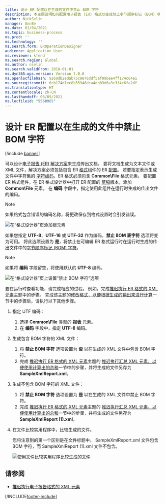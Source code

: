 ```yaml
---
title: 设计 ER 配置以在生成的文件中禁止 BOM 字符
description: 本主题说明如何配置电子报告 (ER) 格式以生成禁止字节顺序标记 (BOM) 字符的报表。
author: NickSelin
manager: AnnBe
ms.date: 01/04/2021
ms.topic: business-process
ms.prod: ''
ms.technology: ''
ms.search.form: EROperationDesigner
audience: Application User
ms.reviewer: kfend
ms.search.region: Global
ms.author: nselin
ms.search.validFrom: 2018-01-01
ms.dyn365.ops.version: Version 7.0.0
ms.openlocfilehash: 9260db2edab75c9876ddf5af99bee4ff174c64e1
ms.sourcegitcommit: 6cb174d1ec8b55946dca4db03d6a3c3f4c6fa2df
ms.translationtype: HT
ms.contentlocale: zh-CN
ms.lasthandoff: 03/09/2021
ms.locfileid: "5568965"
---
```

# <a name="design-er-configurations-to-suppress-bom-characters-in-generated-files"></a>设计 ER 配置以在生成的文件中禁止 BOM 字符

[!include [banner](../includes/banner.md)]

可以设计[电子报告 (ER)](general-electronic-reporting.md) [解决方案](er-quick-start1-new-solution.md)来生成传出文档。 要将文档生成为文本文件或 XML 文件，解决方案必须包括包含 ER [格式](general-electronic-reporting.md#FormatComponentOutbound)组件的 ER [配置](general-electronic-reporting.md#Configuration)。 若要指定表示生成文件中字符集的 [字符编码](https://docs.microsoft.com/windows/win32/intl/character-sets)，ER 格式必须包含 **Common\\File** 格式元素。 要配置 ER 格式组件，在 ER 格式设计器中打开 ER 配置的 [草稿](general-electronic-reporting.md#component-versioning)版本，添加 **Common\\File** 元素。 在 **编码** 字段中，指定使用此组件在运行时生成的传出文件的编码。

> [!NOTE]
> 如果格式包含错误的编码名称，将更改保存到格式设置时会引发错误。

![在“格式设计器”页添加根元素](./media/er-suppress-bom-characters-image1.gif)

如果您指定 **UTF-8**、**UTF-16** 或 **UTF-32** 作为编码，**禁止 BOM 表字符** 选项将变为可用。 将此选项设置为 **是**，将禁止在可编辑 ER 格式运行时在运行时生成的传出文件中的[字节顺序标记 (BOM) 字符](https://docs.microsoft.com/globalization/encoding/byte-order-mark)。

> [!NOTE]
> 如果将 **编码** 字段留空，将使用默认的 **UTF-8** 编码。

![在“格式设计器”页上设置“禁止 BOM 字符”选项](./media/er-suppress-bom-characters-image2.gif)

要在运行时查看功能，请完成相应的过程。 例如，完成[推迟执行 ER 格式的 XML 元素](er-defer-xml-element.md)主题中的步骤。 完成该主题的[修改格式，以便根据生成的输出来进行计算](er-defer-xml-element.md#modify-the-format-so-that-the-calculation-is-based-on-generated-output)一节中的步骤后，请执行以下其他步骤。

1. 指定 UTF 编码：

    1. 选择 **Common\\File** 类型的 **报表** 元素。
    2. 在 **编码** 字段中，指定 **UTF-8** 编码。

2. 生成包含 BOM 字符的 XML 文件：

    1. 将 **禁止 BOM 字符** 选项设置为 **否** 以在生成的 XML 文件中包含 BOM 字符。
    2. 完成 [推迟执行 ER 格式的 XML 元素](er-defer-xml-element.md)主题的 [推迟执行汇总 XML 元素，以便使用计算出的总和](er-defer-xml-element.md#defer-the-execution-of-the-summary-xml-element-so-that-the-calculated-total-is-used)一节中的步骤，并将生成的文件另存为 **SampleXmlReport.xml**。

3. 生成不包含 BOM 字符的 XML 文件：

    1. 将 **禁止 BOM 字符** 选项设置为 **是** 以在生成的 XML 文件中禁止 BOM 字符。
    2. 完成 [推迟执行 ER 格式的 XML 元素](er-defer-xml-element.md)主题的 [推迟执行汇总 XML 元素，以便使用计算出的总和](er-defer-xml-element.md#defer-the-execution-of-the-summary-xml-element-so-that-the-calculated-total-is-used)一节中的步骤，并将生成的文件另存为 **SampleXmlReport (1).xml**。

4. 在文件比较实用程序中，比较生成的文件。

    您将注意到的第一个区别是在文件标题中。 SampleXmlReport.xml 文件包含 BOM 字符，而 SampleXmlReport (1).xml 文件不包含。

    ![使用文件比较实用程序比较生成的文件](./media/er-suppress-bom-characters-image3.png)

## <a name="see-also"></a>请参阅

- [推迟执行电子报告格式的 XML 元素](er-defer-xml-element.md)


[!INCLUDE[footer-include](../../../includes/footer-banner.md)]
